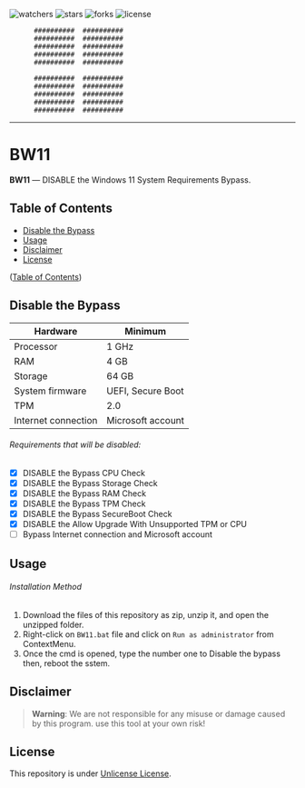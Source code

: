 ![watchers](https://custom-icon-badges.demolab.com/github/watchers/felipendc/desable_windows_11_requirements_bypass?logo=eye)
![stars](https://custom-icon-badges.demolab.com/github/stars/felipendc/desable_windows_11_requirements_bypass?logo=star)
![forks](https://custom-icon-badges.demolab.com/github/forks/felipendc/desable_windows_11_requirements_bypass?logo=repo-forked)
![license](https://custom-icon-badges.demolab.com/github/license/felipendc/desable_windows_11_requirements_bypass?logo=law)

```
      ##########  ##########
      ##########  ##########
      ##########  ##########
      ##########  ##########
      ##########  ##########

      ##########  ##########
      ##########  ##########
      ##########  ##########
      ##########  ##########
      ##########  ##########
```

---

# BW11

**BW11** — DISABLE the Windows 11 System Requirements Bypass.

## Table of Contents

- [Disable the Bypass](#bypass)
- [Usage](#usage)
- [Disclaimer](#disclaimer)
- [License](#license)

([Table of Contents](#table-of-contents))

## Disable the Bypass

| Hardware            | Minimum           |
| ------------------- | ----------------- |
| Processor           | 1 GHz             |
| RAM                 | 4 GB              |
| Storage             | 64 GB             |
| System firmware     | UEFI, Secure Boot |
| TPM                 | 2.0               |
| Internet connection | Microsoft account |

###### Requirements that will be disabled:

- [x] DISABLE the Bypass CPU Check
- [x] DISABLE the Bypass Storage Check
- [x] DISABLE the Bypass RAM Check
- [x] DISABLE the Bypass TPM Check
- [x] DISABLE the Bypass SecureBoot Check
- [x] DISABLE the Allow Upgrade With Unsupported TPM or CPU
- [ ] Bypass Internet connection and Microsoft account

## Usage

###### Installation Method

1. Download the files of this repository as zip, unzip it, and open the unzipped folder.
2. Right-click on `BW11.bat` file and click on `Run as administrator` from ContextMenu.
3. Once the cmd is opened, type the number one to Disable the bypass then, reboot the sstem.

## Disclaimer

> **Warning**:
> We are not responsible for any misuse or damage caused by this program. use this tool at your own risk!

## License

This repository is under [Unlicense License](https://github.com/haithamaouati/BW11/blob/main/LICENSE).
